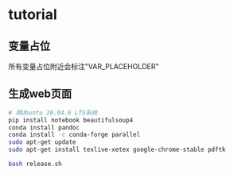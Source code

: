 # tutorial
## 变量占位
所有变量占位附近会标注"VAR_PLACEHOLDER"

## 生成web页面
```bash
# 用Ubuntu 20.04.6 LTS系统
pip install notebook beautifulsoup4
conda install pandoc
conda install -c conda-forge parallel 
sudo apt-get update
sudo apt-get install texlive-xetex google-chrome-stable pdftk

bash release.sh
```
